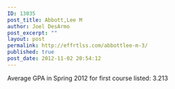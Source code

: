 ```yaml
---
ID: 13035
post_title: Abbott,Lee M
author: Joel DesArmo
post_excerpt: ""
layout: post
permalink: http://effrtlss.com/abbottlee-m-3/
published: true
post_date: 2012-11-02 20:54:12
---
```

<p>Average GPA in Spring 2012 for first course listed: 3.213</p>
